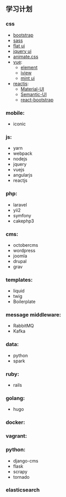 ## 学习计划
### css
- [bootstrap](http://www.bootcss.com/)
- [sass](http://www.sasschina.com/)
- [flat ui](http://www.bootcss.com/p/flat-ui/)
- [jquery ui](http://www.jqueryui.org.cn/)
- [animate.css](https://daneden.github.io/animate.css/)
- [vue](https://vuejs.bootcss.com/):
  - [element](http://element.eleme.io/#/)
  - [iview](https://www.iviewui.com/)
  - [mint ui](http://www.miniui.com/docs/tutorial/)
- [reactjs](https://facebook.github.io/react/):
  - [Material-UI](http://www.material-ui.com/)
  - [Semantic-UI](https://semantic-ui.com/)
  - [react-bootstrap](https://react-bootstrap.github.io/)

### mobile:
- iconic
### js:
- yarn
- webpack
- nodejs
- jquery
- vuejs
- angularjs
- reactjs
### php:
- laravel
- yii2
- symfony
- cakephp3
### cms:
- octobercms
- wordpress
- joomla
- drupal
- grav
### templates:
- liquid
- twig
- Boilerplate
### message middleware:
- RabbitMQ
- Kafka
### data:
- python
- spark
### ruby:
- rails
### golang:
- hugo
### docker:
### vagrant:
### python:
- django-cms
- flask
- scrapy
- tornado
### elasticsearch
